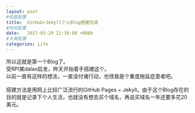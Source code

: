 ```yaml
---
layout: post
#标题配置
title:  GitHub+Jekyll个人Blog搭建完成
#时间配置
date:   2017-03-29 21:38:00 +0800
#大类配置
categories: Life
---
```


所以这就是第一个Blog了。<br>
受RPI某dalao启发，昨天开始着手搭建这个。<br>
以前一直有这样的想法，一直没付诸行动，也怪我是个重度拖延症患者吧。<br>
<br>
搭建方法是用网上比较广泛流行的GitHub Pages + Jekyll。由于这个Blog存在的目的就是记录下个人生活，也就没有想去买个域名，再说买域名一年还要多花20美元。